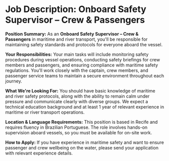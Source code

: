 # Job Description: Onboard Safety Supervisor – Crew & Passengers

**Position Summary:**
As an **Onboard Safety Supervisor – Crew & Passengers** in maritime and river transport, you'll be responsible for maintaining safety standards and protocols for everyone aboard the vessel.

**Your Responsibilities:**
Your main tasks will include monitoring safety procedures during vessel operations, conducting safety briefings for crew members and passengers, and ensuring compliance with maritime safety regulations. You'll work closely with the captain, crew members, and passenger service teams to maintain a secure environment throughout each journey.

**What We're Looking For:**
You should have basic knowledge of maritime and river safety protocols, along with the ability to remain calm under pressure and communicate clearly with diverse groups. We expect a technical education background and at least 1 year of relevant experience in maritime or river transport operations.

**Location & Language Requirements:**
This position is based in Recife and requires fluency in Brazilian Portuguese. The role involves hands-on supervision aboard vessels, so you must be available for on-site work.

**How to Apply:**
If you have experience in maritime safety and want to ensure passenger and crew wellbeing on the water, please send your application with relevant experience details.